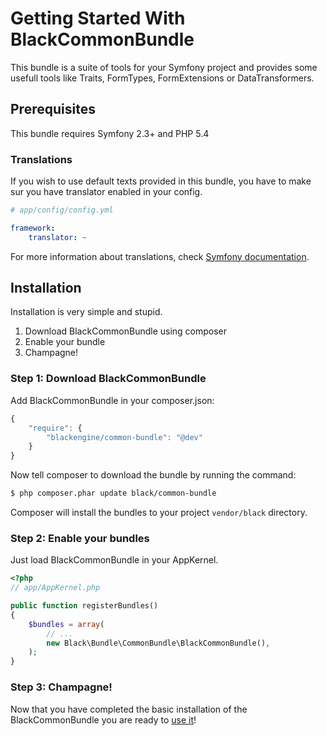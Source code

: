 Getting Started With BlackCommonBundle
======================================

This bundle is a suite of tools for your Symfony project and provides some usefull tools like Traits,
FormTypes, FormExtensions or DataTransformers.

## Prerequisites

This bundle requires Symfony 2.3+ and PHP 5.4

### Translations

If you wish to use default texts provided in this bundle, you have to make sur you have translator enabled in your
config.

``` yaml
# app/config/config.yml

framework:
    translator: ~
```

For more information about translations, check
[Symfony documentation](http://symfony.com/doc/current/book/translation.html).


## Installation

Installation is very simple and stupid.

1. Download BlackCommonBundle using composer
2. Enable your bundle
3. Champagne!

### Step 1: Download BlackCommonBundle

Add BlackCommonBundle in your composer.json:

``` js
{
    "require": {
        "blackengine/common-bundle": "@dev"
    }
}
```

Now tell composer to download the bundle by running the command:

``` bash
$ php composer.phar update black/common-bundle
```

Composer will install the bundles to your project `vendor/black` directory.

### Step 2: Enable your bundles


Just load BlackCommonBundle in your AppKernel.

``` php
<?php
// app/AppKernel.php

public function registerBundles()
{
    $bundles = array(
        // ...
        new Black\Bundle\CommonBundle\BlackCommonBundle(),
    );
}
```

### Step 3: Champagne!

Now that you have completed the basic installation of the BlackCommonBundle you are ready
to [use it](use.md)!



